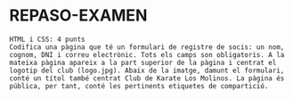 # REPASO-EXAMEN


    HTML i CSS: 4 punts
    Codifica una pàgina que té un formulari de registre de socis: un nom, cognom, DNI i correu electrònic. Tots els camps son obligatoris. A la mateixa pàgina apareix a la part superior de la pàgina i centrat el logotip del club (logo.jpg). Abaix de la imatge, damunt el formulari, conté un títol també centrat Club de Karate Los Molinos. La pàgina és pública, per tant, conté les pertinents etiquetes de compartició.
